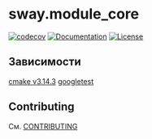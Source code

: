 # sway.module_core

[![codecov][codecov-svg]][codecov-url] [![Documentation][codedocs-svg]][codedocs-url] [![License][license-svg]][license-url]

## Зависимости

[cmake v3.14.3](https://cmake.org/files/v3.14)
[googletest](https://google.github.io/googletest/)

## Contributing

См. [CONTRIBUTING](./github/CONTRIBUTING.md)

[codecov-svg]: https://codecov.io/gh/timcogames/sway.module_core/branch/master/graph/badge.svg
[codecov-url]: https://codecov.io/gh/timcogames/sway.module_core
[codedocs-svg]: https://codedocs.xyz/timcogames/sway.module_core.svg
[codedocs-url]: https://codedocs.xyz/timcogames/sway.module_core/
[license-svg]: https://img.shields.io/github/license/mashape/apistatus.svg
[license-url]: LICENSE
